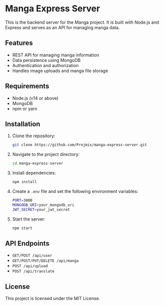 # Manga Express Server

This is the backend server for the Manga project. It is built with Node.js and Express and serves as an API for managing manga data.

## Features
- REST API for managing manga information
- Data persistence using MongoDB
- Authentication and authorization
- Handles image uploads and manga file storage

## Requirements
- Node.js (v14 or above)
- MongoDB
- npm or yarn

## Installation

1. Clone the repository:
    ```bash
    git clone https://github.com/Projmix/manga-express-server.git
    ```
2. Navigate to the project directory:
    ```bash
    cd manga-express-server
    ```
3. Install dependencies:
    ```bash
    npm install
    ```
4. Create a `.env` file and set the following environment variables:
    ```bash
    PORT=3000
    MONGODB_URI=your_mongodb_uri
    JWT_SECRET=your_jwt_secret
    ```
5. Start the server:
    ```bash
    npm start
    ```

## API Endpoints
- `GET/POST /api/user`
- `GET/POST/PUT/DELETE /api/manga`
- `POST /api/upload`
- `POST /api/translate`

## License
This project is licensed under the MIT License.
